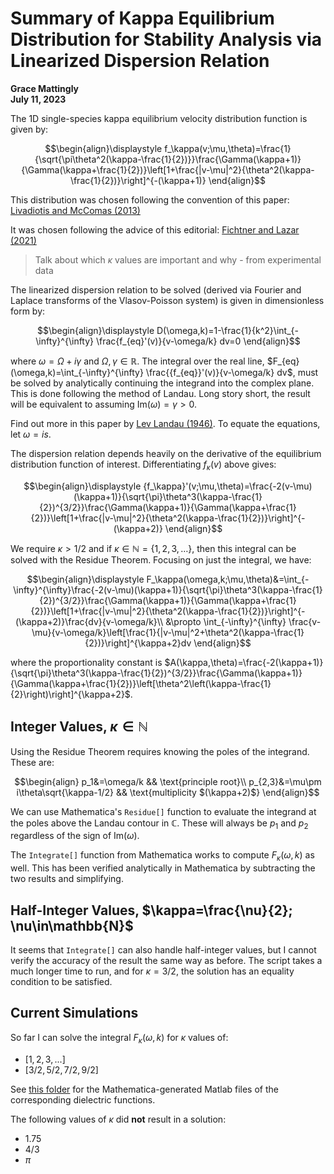 # Summary of Kappa Equilibrium Distribution for Stability Analysis via Linearized Dispersion Relation

**Grace Mattingly**  
**July 11, 2023**

The 1D single-species kappa equilibrium velocity distribution function is given by:

$$\begin{align}\displaystyle 
f_\kappa(v;\mu,\theta)=\frac{1}{\sqrt{\pi\theta^2(\kappa-\frac{1}{2})}}\frac{\Gamma(\kappa+1)}{\Gamma(\kappa+\frac{1}{2})}\left[1+\frac{|v-\mu|^2}{\theta^2(\kappa-\frac{1}{2})}\right]^{-(\kappa+1)}
\end{align}$$

This distribution was chosen following the convention of this paper:
[Livadiotis and McComas (2013)](https://github.com/gracecmatt/Plasma_Instabilities/blob/main/Notes/Summaries_of_Papers.md#understanding-kappa-distributions-a-toolbox-for-space-science-and-astrophysics-livadiotis-and-mccomas-2013)

It was chosen following the advice of this editorial:
[Fichtner and Lazar (2021)](https://github.com/gracecmatt/Plasma_Instabilities/blob/main/Notes/Summaries_of_Papers.md#kappa-distributions-from-observational-evidences-via-controvesial-predictions-to-a-consistent-theory-of-nonequilibrium-plasmas-fichtner-and-lazar-2021)

> Talk about which $\kappa$ values are important and why - from experimental data

The linearized dispersion relation to be solved (derived via Fourier and Laplace transforms of the Vlasov-Poisson system) is given in dimensionless form by:

$$\begin{align}\displaystyle 
D(\omega,k)=1-\frac{1}{k^2}\int_{-\infty}^{\infty} \frac{f_{eq}'(v)}{v-\omega/k} dv=0
\end{align}$$

where $\omega=\Omega+i\gamma$ and $\Omega,\gamma\in\mathbb{R}$. The integral over the real line, $F_{eq}(\omega,k)=\int_{-\infty}^{\infty} \frac{{f_{eq}}'(v)}{v-\omega/k} dv$, must be solved by analytically continuing the integrand into the complex plane. This is done following the method of Landau. Long story short, the result will be equivalent to assuming $\text{Im}(\omega)=\gamma>0$.

Find out more in this paper by [Lev Landau (1946)](https://github.com/gracecmatt/Plasma_Instabilities/blob/main/Notes/Summaries_of_Papers.md#on-the-vibrations-of-the-electrostatic-plasma-lev-landau-1946). To equate the equations, let $\omega=is$.

The dispersion relation depends heavily on the derivative of the equilibrium distribution function of interest. Differentiating $f_\kappa(v)$ above gives:

$$\begin{align}\displaystyle 
{f_\kappa}'(v;\mu,\theta)=\frac{-2(v-\mu)(\kappa+1)}{\sqrt{\pi}\theta^3(\kappa-\frac{1}{2})^{3/2}}\frac{\Gamma(\kappa+1)}{\Gamma(\kappa+\frac{1}{2})}\left[1+\frac{|v-\mu|^2}{\theta^2(\kappa-\frac{1}{2})}\right]^{-(\kappa+2)}
\end{align}$$

We require $\kappa>1/2$ and if $\kappa\in\mathbb{N}=\{1,2,3,\dots \}$, then this integral can be solved with the Residue Theorem. Focusing on just the integral, we have:

$$\begin{align}\displaystyle 
F_\kappa(\omega,k;\mu,\theta)&=\int_{-\infty}^{\infty}\frac{-2(v-\mu)(\kappa+1)}{\sqrt{\pi}\theta^3(\kappa-\frac{1}{2})^{3/2}}\frac{\Gamma(\kappa+1)}{\Gamma(\kappa+\frac{1}{2})}\left[1+\frac{|v-\mu|^2}{\theta^2(\kappa-\frac{1}{2})}\right]^{-(\kappa+2)}\frac{dv}{v-\omega/k}\\
&\propto \int_{-\infty}^{\infty} \frac{v-\mu}{v-\omega/k}\left[\frac{1}{|v-\mu|^2+\theta^2(\kappa-\frac{1}{2})}\right]^{\kappa+2}dv
\end{align}$$

where the proportionality constant is $A(\kappa,\theta)=\frac{-2(\kappa+1)}{\sqrt{\pi}\theta^3(\kappa-\frac{1}{2})^{3/2}}\frac{\Gamma(\kappa+1)}{\Gamma(\kappa+\frac{1}{2})}\left[\theta^2\left(\kappa-\frac{1}{2}\right)\right]^{\kappa+2}$.

## Integer Values, $\kappa\in\mathbb{N}$
Using the Residue Theorem requires knowing the poles of the integrand. These are:

$$\begin{align}
p_1&=\omega/k && \text{principle root}\\
p_{2,3}&=\mu\pm i\theta\sqrt{\kappa-1/2} && \text{multiplicity $(\kappa+2)$}
\end{align}$$

We can use Mathematica's `Residue[]` function to evaluate the integrand at the poles above the Landau contour in $\mathbb{C}$. These will always be $p_1$ and $p_2$ regardless of the sign of $\text{Im}(\omega)$.

The `Integrate[]` function from Mathematica works to compute ${F}_\kappa(\omega,k)$ as well. This has been verified analytically in Mathematica by subtracting the two results and simplifying.

## Half-Integer Values, $\kappa=\frac{\nu}{2}; \nu\in\mathbb{N}$
It seems that `Integrate[]` can also handle half-integer values, but I cannot verify the accuracy of the result the same way as before. The script takes a much longer time to run, and for $\kappa=3/2$, the solution has an equality condition to be satisfied. 

## Current Simulations
So far I can solve the integral $F_\kappa(\omega,k)$ for $\kappa$ values of:

- $[1,2,3,...]$
- $[3/2,5/2,7/2,9/2]$

See [this folder](https://github.com/gracecmatt/Plasma_Instabilities/tree/2bceb031a948358c7603dd08ba5d2846229c07ee/Dielectric_Functions/Kappa1D) for the Mathematica-generated Matlab files of the corresponding dielectric functions.

The following values of $\kappa$ did **not** result in a solution:

- $1.75$
- $4/3$
- $\pi$
